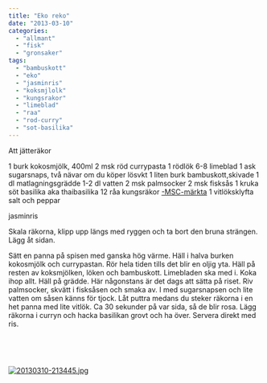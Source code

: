 ```yaml
---
title: "Eko reko"
date: "2013-03-10"
categories: 
  - "allmant"
  - "fisk"
  - "gronsaker"
tags: 
  - "bambuskott"
  - "eko"
  - "jasminris"
  - "koksmjlolk"
  - "kungsrakor"
  - "limeblad"
  - "raa"
  - "rod-curry"
  - "sot-basilika"
---
```


Att jätteräkor

1 burk kokosmjölk, 400ml 2 msk röd currypasta 1 rödlök 6-8 limeblad 1 ask sugarsnaps, två nävar om du köper lösvkt 1 liten burk bambuskott,skivade 1 dl matlagningsgrädde 1-2 dl vatten 2 msk palmsocker 2 msk fisksås 1 kruka söt basilika aka thaibasilika 12 råa kungsräkor [\-MSC-märkta](http://www.msc.org/press/nyhetsarkiv/miljomarkt-jatteraka-gor-entre) 1 vitlöksklyfta salt och peppar

jasminris

Skala räkorna, klipp upp längs med ryggen och ta bort den bruna strängen. Lägg åt sidan.

Sätt en panna på spisen med ganska hög värme. Häll i halva burken kokosmjölk och currypastan. Rör hela tiden tills det blir en oljig yta. Häll på resten av koksmjölken, löken och bambuskott. Limebladen ska med i. Koka ihop allt. Häll på grädde. Här någonstans är det dags att sätta på riset. Riv palmsocker, skvätt i fisksåsen och smaka av. I med sugarsnapsen och lite vatten om såsen känns för tjock. Låt puttra medans du steker räkorna i en het panna med lite vitlök. Ca 30 sekunder på var sida, så de blir rosa. Lägg räkorna i curryn och hacka basilikan grovt och ha över. Servera direkt med ris.

 

 

[![20130310-213445.jpg](/static/img/20130310-213445.jpg)](http://import.local/wp-content/uploads/2013/03/20130310-213445.jpg)
